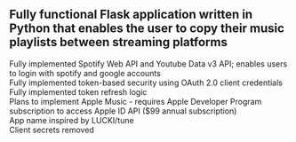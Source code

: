 ## Fully functional Flask application written in Python that enables the user to copy their music playlists between streaming platforms
Fully implemented Spotify Web API and Youtube Data v3 API; enables users to login with spotify and google accounts<br/>
Fully implemented token-based security using OAuth 2.0 client credentials<br/>
Fully implemented token refresh logic<br/>
Plans to implement Apple Music - requires Apple Developer Program subscription to access Apple ID API ($99 annual subscription)<br/>
App name inspired by LUCKI/tune<br/>
Client secrets removed
